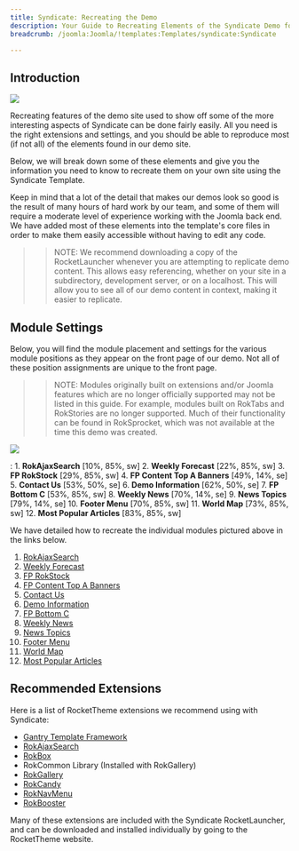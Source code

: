 ```yaml
---
title: Syndicate: Recreating the Demo
description: Your Guide to Recreating Elements of the Syndicate Demo for Joomla
breadcrumb: /joomla:Joomla/!templates:Templates/syndicate:Syndicate

---
```


Introduction
-----

![][Syndicate2]

Recreating features of the demo site used to show off some of the more interesting aspects of Syndicate can be done fairly easily. All you need is the right extensions and settings, and you should be able to reproduce most (if not all) of the elements found in our demo site. 

Below, we will break down some of these elements and give you the information you need to know to recreate them on your own site using the Syndicate Template.

Keep in mind that a lot of the detail that makes our demos look so good is the result of many hours of hard work by our team, and some of them will require a moderate level of experience working with the Joomla back end. We have added most of these elements into the template's core files in order to make them easily accessible without having to edit any code.

>> NOTE: We recommend downloading a copy of the RocketLauncher whenever you are attempting to replicate demo content. This allows easy referencing, whether on your site in a subdirectory, development server, or on a localhost. This will allow you to see all of our demo content in context, making it easier to replicate.

Module Settings
-----

Below, you will find the module placement and settings for the various module positions as they appear on the front page of our demo. Not all of these position assignments are unique to the front page.

>> NOTE: Modules originally built on extensions and/or Joomla features which are no longer officially supported may not be listed in this guide. For example, modules built on RokTabs and RokStories are no longer supported. Much of their functionality can be found in RokSprocket, which was not available at the time this demo was created.

![][Syndicate]

:   1. **RokAjaxSearch**  [10%, 85%, sw]
    2. **Weekly Forecast** [22%, 85%, sw]
    3. **FP RokStock** [29%, 85%, sw]
    4. **FP Content Top A Banners** [49%, 14%, se]
    5. **Contact Us**  [53%, 50%, se]
    6. **Demo Information** [62%, 50%, se]
    7. **FP Bottom C** [53%, 85%, sw]
    8. **Weekly News** [70%, 14%, se]
    9. **News Topics** [79%, 14%, se]
    10. **Footer Menu** [70%, 85%, sw]
    11. **World Map** [73%, 85%, sw]
    12. **Most Popular Articles** [83%, 85%, sw]

We have detailed how to recreate the individual modules pictured above in the links below.

1. [RokAjaxSearch][module1]
2. [Weekly Forecast][module2]
3. [FP RokStock][module3]
4. [FP Content Top A Banners][module4]
5. [Contact Us][module5]
6. [Demo Information][module6]
7. [FP Bottom C][module7]
8. [Weekly News][module8]
9. [News Topics][module9]
10. [Footer Menu][module10]
11. [World Map][module11]
12. [Most Popular Articles][module12]

Recommended Extensions
-----

Here is a list of RocketTheme extensions we recommend using with Syndicate:

* [Gantry Template Framework][gantry]
* [RokAjaxSearch][rokajaxsearch]
* [RokBox][rokbox]
* RokCommon Library (Installed with RokGallery)
* [RokGallery][rokgallery]
* [RokCandy][rokcandy]
* [RokNavMenu][roknavmenu]
* [RokBooster][rokbooster]

Many of these extensions are included with the Syndicate RocketLauncher, and can be downloaded and installed individually by going to the RocketTheme website.

[gantry]: http://gantry-framework.org/download
[rokajaxsearch]: http://www.rockettheme.com/joomla/extensions/rokajaxsearch
[rokbox]: http://www.rockettheme.com/joomla/extensions/rokbox
[rokgallery]: http://www.rockettheme.com/joomla/extensions/rokgallery
[Syndicate]: assets/syndicate2.jpeg
[Syndicate2]: assets/syndicate.jpeg
[demooverride]: demo_override.md
[roknavmenu]: http://www.rockettheme.com/joomla/extensions/roknavmenu
[rokbooster]: http://www.rockettheme.com/joomla/extensions/rokbooster
[rokcandy]: http://www.rockettheme.com/joomla/extensions/rokcandy
[module1]: demo_module_1.md
[module2]: demo_module_2.md
[module3]: demo_module_3.md
[module4]: demo_module_4.md
[module5]: demo_module_5.md
[module6]: demo_module_6.md
[module7]: demo_module_7.md
[module8]: demo_module_8.md
[module9]: demo_module_9.md
[module10]: demo_module_10.md
[module11]: demo_module_11.md
[module12]: demo_module_12.md
[module13]: demo_module_13.md
[module14]: demo_module_14.md
[module15]: demo_module_15.md
[icons]: http://fortawesome.github.io/Font-Awesome/icons/
[article]: assets/article.jpg
[mainmenu]: assets/menu_1.jpeg